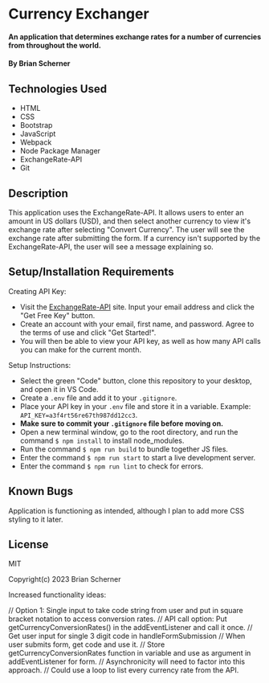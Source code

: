 # Currency Exchanger

#### An application that determines exchange rates for a number of currencies from throughout the world.

#### By Brian Scherner

## Technologies Used

* HTML
* CSS
* Bootstrap
* JavaScript
* Webpack
* Node Package Manager
* ExchangeRate-API
* Git

## Description

This application uses the ExchangeRate-API. It allows users to enter an amount in US dollars (USD), and then select another currency to view it's exchange rate after selecting "Convert Currency". The user will see the exchange rate after submitting the form. If a currency isn't supported by the ExchangeRate-API, the user will see a message explaining so.

## Setup/Installation Requirements

Creating API Key:

* Visit the [ExchangeRate-API](https://www.exchangerate-api.com/) site. Input your email address and click the "Get Free Key" button.
* Create an account with your email, first name, and password. Agree to the terms of use and click "Get Started!".
* You will then be able to view your API key, as well as how many API calls you can make for the current month.

Setup Instructions:

* Select the green "Code" button, clone this repository to your desktop, and open it in VS Code.
* Create a `.env` file and add it to your `.gitignore`.
* Place your API key in your `.env` file and store it in a variable. Example: `API_KEY=a3f4rt56re67th987dd12cc3`.
* **Make sure to commit your `.gitignore` file before moving on.**
* Open a new terminal window, go to the root directory, and run the command `$ npm install` to install node_modules.
* Run the command `$ npm run build` to bundle together JS files.
* Enter the command `$ npm run start` to start a live development server.
* Enter the command `$ npm run lint` to check for errors.

## Known Bugs

Application is functioning as intended, although I plan to add more CSS styling to it later.

## License

MIT

Copyright(c) 2023 Brian Scherner


Increased functionality ideas:

// Option 1: Single input to take code string from user and put in square bracket notation to access conversion rates.
// API call option: Put getCurrencyConversionRates() in the addEventListener and call it once.
// Get user input for single 3 digit code in handleFormSubmission
// When user submits form, get code and use it.
// Store getCurrencyConversionRates function in variable and use as argument in addEventListener for form.
// Asynchronicity will need to factor into this approach.
// Could use a loop to list every currency rate from the API.